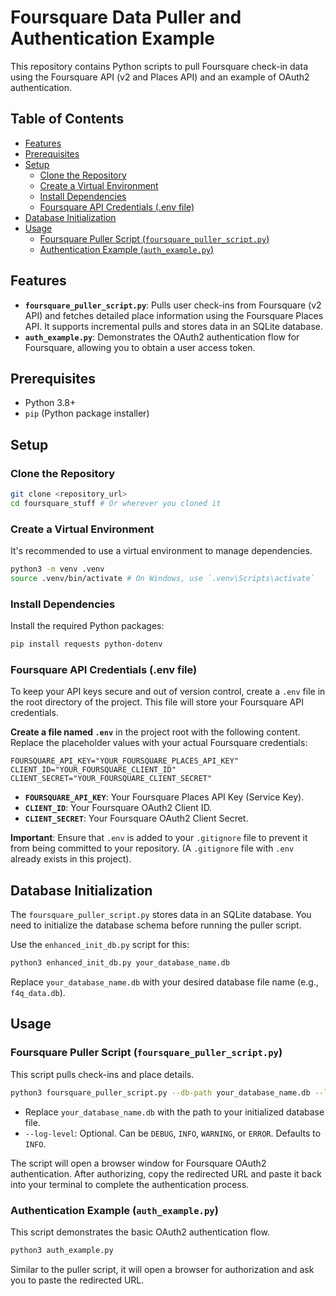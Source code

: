 # Foursquare Data Puller and Authentication Example

This repository contains Python scripts to pull Foursquare check-in data using the Foursquare API (v2 and Places API) and an example of OAuth2 authentication.

## Table of Contents

- [Features](#features)
- [Prerequisites](#prerequisites)
- [Setup](#setup)
  - [Clone the Repository](#clone-the-repository)
  - [Create a Virtual Environment](#create-a-virtual-environment)
  - [Install Dependencies](#install-dependencies)
  - [Foursquare API Credentials (.env file)](#foursquare-api-credentials-env-file)
- [Database Initialization](#database-initialization)
- [Usage](#usage)
  - [Foursquare Puller Script (`foursquare_puller_script.py`)](#foursquare-puller-script-foursquare_puller_scriptpy)
  - [Authentication Example (`auth_example.py`)](#authentication-example-auth_examplepy)

## Features

- **`foursquare_puller_script.py`**: Pulls user check-ins from Foursquare (v2 API) and fetches detailed place information using the Foursquare Places API. It supports incremental pulls and stores data in an SQLite database.
- **`auth_example.py`**: Demonstrates the OAuth2 authentication flow for Foursquare, allowing you to obtain a user access token.

## Prerequisites

- Python 3.8+
- `pip` (Python package installer)

## Setup

### Clone the Repository

```bash
git clone <repository_url>
cd foursquare_stuff # Or wherever you cloned it
```

### Create a Virtual Environment

It's recommended to use a virtual environment to manage dependencies.

```bash
python3 -m venv .venv
source .venv/bin/activate # On Windows, use `.venv\Scripts\activate`
```

### Install Dependencies

Install the required Python packages:

```bash
pip install requests python-dotenv
```

### Foursquare API Credentials (.env file)

To keep your API keys secure and out of version control, create a `.env` file in the root directory of the project. This file will store your Foursquare API credentials.

**Create a file named `.env`** in the project root with the following content. Replace the placeholder values with your actual Foursquare credentials:

```
FOURSQUARE_API_KEY="YOUR_FOURSQUARE_PLACES_API_KEY"
CLIENT_ID="YOUR_FOURSQUARE_CLIENT_ID"
CLIENT_SECRET="YOUR_FOURSQUARE_CLIENT_SECRET"
```

-   **`FOURSQUARE_API_KEY`**: Your Foursquare Places API Key (Service Key).
-   **`CLIENT_ID`**: Your Foursquare OAuth2 Client ID.
-   **`CLIENT_SECRET`**: Your Foursquare OAuth2 Client Secret.

**Important**: Ensure that `.env` is added to your `.gitignore` file to prevent it from being committed to your repository. (A `.gitignore` file with `.env` already exists in this project).

## Database Initialization

The `foursquare_puller_script.py` stores data in an SQLite database. You need to initialize the database schema before running the puller script.

Use the `enhanced_init_db.py` script for this:

```bash
python3 enhanced_init_db.py your_database_name.db
```

Replace `your_database_name.db` with your desired database file name (e.g., `f4q_data.db`).

## Usage

### Foursquare Puller Script (`foursquare_puller_script.py`)

This script pulls check-ins and place details.

```bash
python3 foursquare_puller_script.py --db-path your_database_name.db --log-level INFO
```

-   Replace `your_database_name.db` with the path to your initialized database file.
-   `--log-level`: Optional. Can be `DEBUG`, `INFO`, `WARNING`, or `ERROR`. Defaults to `INFO`.

The script will open a browser window for Foursquare OAuth2 authentication. After authorizing, copy the redirected URL and paste it back into your terminal to complete the authentication process.

### Authentication Example (`auth_example.py`)

This script demonstrates the basic OAuth2 authentication flow.

```bash
python3 auth_example.py
```

Similar to the puller script, it will open a browser for authorization and ask you to paste the redirected URL.
